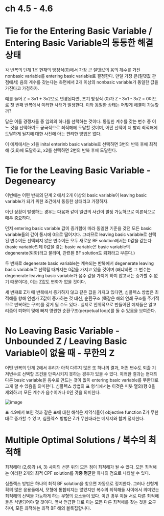 # ch 4.5 - 4.6

# Tie for the Entering Basic Variable / Entering Basic Variable의 동등한 해결 상태

각 반복의 단계 1은 현재의 방정식(0)에서 가장 큰 절댓값의 음의 계수를 가진 nonbasic variable를 entering basic variable로 결정한다.
만일 가장 큰(절댓값 관점에서) 음의 계수를 갖는다는 측면에서 2개 이상의 nonbasic variable가 동일한 값을 가진다고 가정하자.

예를 들어 Z = 3x1 + 3x2으로 변경된다면, 초기 방정식 (0)가 Z - 3x1 - 3x2 = 0이므로 첫 번째 반복에서 이러한 사태가 발생한다. 이와 동일한 상태는 어떻게 해결이 가능할까?

답은 이들 경쟁자들 중 임의의 하나를 선택하는 것이다. 
동일한 계수를 갖는 변수 중 어느 것을 선택하여도 궁국적으로 최적해에 도달할 것이며, 어떤 선택이 더 빨리 최적해에 도달하게 될지에 대한 사전에 아는 편리한 방법은 없다. 

이 예제에서는 x1을 inital enterinb basic variable로 선택하면 3번의 반복 후에 최적해 (2,6)에 도달하고, x2를 선택하면 2번의 반복 후에 도달한다.

# Tie for the Leaving Basic Variable - Degenearcy

이번에는 어떤 반복의 단계 2 에서 2개 이상의 basic variable이 leaving basic variable가 되기 위한 조건에서 동등한 상태라고 가정하자.

이런 상황이 발생하는 경우는 다음과 같이 일련의 사건이 발생 가능하므로 이론적으로 매우 중요하다. 

먼저 entering basic variable 값이 증가함에 따라 동일한 기준을 갖던 모든 basic variable들의 값이 동시에 0으로 떨어지다.
그러므로 leaving basic variable로 선택된 변수이든 선택되지 않은 변수이든 모두 새로운 BF solution에서는 0값을 값는다
 (basic variable인데 0값을 갖는 basic variable은 basic variable의  degenerate(퇴화)라고 불리며, 관련된 BF solution도 퇴화라고 부른다.)

두 번째로 degenerate basic variable는 계속되는 반복에서 degenerate leaving basic variable로 선택될 때까지는 0값을 가지고 있을 것이며 
(왜냐하면 그 변수는 degenerate leaving basic variable가 음수 값을 가지게 하지 않고서는 증가할 수 없기 때문이다),
 이는 Z값도 변화가 없을 것이다. 

세 번쨰로 Z가 매 반복에서 증가하지 않고 같은 값을 가지고 있다면, 심플렉스 방법은 최적해를 향해 언젠가 Z값이 증가하는 것 대신, 순환구조 (똑같은 해의 연쇄 구조를 주기적으로 반복하는 구조)를 갖게 될 수도 있다 .
 실제로 인위적으로 만들어진 예제들은 알고리즘이 퇴화의 덫에 빠져 영원한 순환구조(perpetual loop)를 돌 수 있음을 보여준다. 

 # No Leaving Basic Variable - Unbounded Z / Leaving Basic Variable이 없을 때 - 무한의 Z

어떤 반복의 단계 2에서 우리가 아직 다루지 않은 또 하나의 결과, 어떤 변수도 퇴출 기저변수로 선택할 조건을 만족시키지 못하는 경우가 있을 수 있다.
 이러한 결과는 현재의 다른 basic variable을 음수로 만드는 것이 없이 entering basic variable를 무한대로 크게 할 수 있음을 의미한다. 
 심플렉스 방법의 표 형식에서는 이것은 피봇 열의(행 0을 제외하고) 모든 계수가 음수이거나 0인 것을 의미한다.

 
![image](https://github.com/sseinn/Operation-Research/assets/143159192/de897c8e-7d4c-45be-a3d5-ab60ad78d851)

표 4.9에서 보인 것과 같은 표에 대한 해석은 제약식들이 objective function Z가 무한대로 증가할 수 있고, 심플렉스 방법은 Z가 무한대라는 메세지와 함꼐 정지한다. 

# Multiple Optimal Solutions / 복수의 최적해

최적해아 (2,6)과 (4, 3) 사이의 선분 위의 모든 점이 최적해가 될 수 있다. 
모든 최적해는 이러한 2개의 최적 CPF solution를 **가중 평균**한 하나의 점으로 나타낼 수 있다.

심플렉스 방법은 하나의 최적 BF solution을 찾으면 자동으로 정지한다. 
그러나 선형계획의 많은 응용들에서, 모형에 통합되지는 않았지만 복수의 최적해들 사이에서 의미있는 최적해의 선택을 가능하게 하는 무형의 요소들이 있다. 
이런 경우 이들 서로 다른 최적해들은 식별되어야 할 것이다.
앞서 언급한 대로 이는 모든 다른 최적해를 찾는 것을 요구하며, 모든 최적해는 최적 BF 해의 볼록집합니다. 
